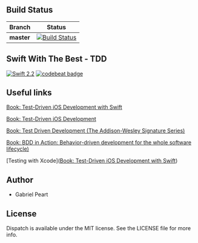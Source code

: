 ## Build Status

|**Branch**| **Status** |
|---|---|
|**master** |[![Build Status](https://travis-ci.org/Swiftification/Swift_with_the_best_TDD.svg?branch=master)](https://travis-ci.org/Swiftification/Swift_with_the_best_TDD)|

## Swift With The Best - TDD

[![Swift 2.2](https://img.shields.io/badge/Swift-2.2-orange.svg?style=flat)](https://developer.apple.com/swift/)
[![codebeat badge](https://codebeat.co/badges/feb2ba6d-d885-486c-8eb7-d301e6369b78)](https://codebeat.co/projects/github-com-swiftification-swift_with_the_best_tdd)

## Useful links

[Book: Test-Driven iOS Development with Swift](https://www.packtpub.com/application-development/test-driven-ios-development-swift)

[Book: Test-Driven iOS Development](https://www.amazon.co.uk/Test-Driven-iOS-Development-Developers-Library/dp/0321774183)

[Book: Test Driven Development (The Addison-Wesley Signature Series)](https://www.amazon.co.uk/gp/product/0321146530)

[Book: BDD in Action: Behavior-driven development for the whole software lifecycle)](https://www.amazon.co.uk/gp/product/161729165X/)

[Testing with Xcode]([Book: Test-Driven iOS Development with Swift](https://www.packtpub.com/application-development/test-driven-ios-development-swift))


## Author

- Gabriel Peart

## License

Dispatch is available under the MIT license. See the LICENSE file for more info.
